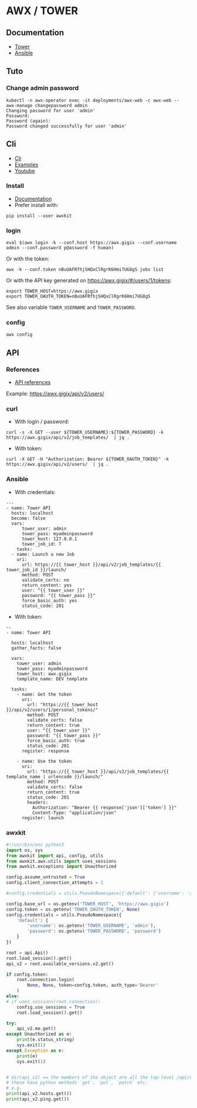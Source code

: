 # AWX / TOWER
## Documentation
* [Tower](https://docs.ansible.com/ansible-tower/latest/html/)
* [Ansible](https://ansible.readthedocs.io/projects/awx/en/latest/)

## Tuto
### Change admin password
```shell
kubectl -n awx-operator exec -it deployments/awx-web -c awx-web -- awx-manage changepassword admin
Changing password for user 'admin'
Password:
Password (again):
Password changed successfully for user 'admin'
```

## Cli
* [Cli](https://docs.ansible.com/ansible-tower/latest/html/towercli/index.html)
* [Examples](https://blog.stephane-robert.info/post/ansible-cli-tower-gitlab-ci-cd/)
* [Youtube](https://youtu.be/57HDybbeQvQ)

### Install
* [Documentation](https://docs.ansible.com/ansible-tower/latest/html/towercli/usage.html#installation)
* Prefer install with:
```shell
pip install --user awxkit
```

### login
```shell
eval $(awx login -k --conf.host https://awx.gigix --conf.username admin --conf.password p@assword -f human)
```

Or with the token:
```shell
awx -k --conf.token nBuUAFRfhjSHQxClRgrK6Hmi7UG8gS jobs list
```

Or with the API key generated on https://awx.gigix/#/users/1/tokens:
```shell
export TOWER_HOST=https://awx.gigix
export TOWER_OAUTH_TOKEN=nBuUAFRfhjSHQxClRgrK6Hmi7UG8gS
```

See also variable `TOWER_USERNAME` and `TOWER_PASSWORD`.

### config
```shell
awx config
```

## API
### References
* [API references](https://docs.ansible.com/ansible-tower/latest/html/towerapi/api_ref.html)

Example: https://awx.gigix/api/v2/users/

### curl
* With login / password:
```shell
curl -s -X GET --user ${TOWER_USERNAME}:${TOWER_PASSWORD} -k https://awx.gigix/api/v2/job_templates/  | jq .
```

* With token:
```shell
curl -X GET -H "Authorization: Bearer ${TOWER_OAUTH_TOKEN}" -k https://awx.gigix/api/v2/users/  | jq .
```

### Ansible
* With credentials:
```shell
---
- name: Tower API
  hosts: localhost
  become: false
  vars:
      tower_user: admin
      tower_pass: myadminpassword
      tower_host: 127.0.0.1
      tower_job_id: 7
    tasks:
  - name: Launch a new Job
    uri:
      url: https://{{ tower_host }}/api/v2/job_templates/{{ tower_job_id }}/launch/
      method: POST
      validate_certs: no
      return_content: yes
      user: "{{ tower_user }}"
      password: "{{ tower_pass }}"
      force_basic_auth: yes
      status_code: 201
```

* With token:
```shell
--
- name: Tower API

  hosts: localhost
  gather_facts: false

  vars:
    tower_user: admin
    tower_pass: myadminpassword
    tower_host: awx.gigix
    template_name: DEV template

  tasks:
    - name: Get the token
      uri:
        url: "https://{{ tower_host }}/api/v2/users/1/personal_tokens/"
        method: POST
        validate_certs: false
        return_content: true
        user: "{{ tower_user }}"
        password: "{{ tower_pass }}"
        force_basic_auth: true
        status_code: 201
      register: response

    - name: Use the token
      uri:
        url: "https://{{ tower_host }}/api/v2/job_templates/{{ template_name | urlencode }}/launch/"
        method: POST
        validate_certs: false
        return_content: true
        status_code: 201
        headers:
          Authorization: "Bearer {{ response['json']['token'] }}"
          Content-Type: "application/json"
      register: launch
```

### awxkit
```py
#!/usr/bin/env python3
import os, sys
from awxkit import api, config, utils
from awxkit.awx.utils import uses_sessions
from awxkit.exceptions import Unauthorized

config.assume_untrusted = True
config.client_connection_attempts = 1

#config.credentials = utils.PseudoNamespace({'default': {'username': 'admin', 'password': '2mlmp8'}})

config.base_url = os.getenv('TOWER_HOST', 'https://awx.gigix')
config.token = os.getenv('TOWER_OAUTH_TOKEN', None)
config.credentials = utils.PseudoNamespace({
    'default': {
        'username': os.getenv('TOWER_USERNAME', 'admin'),
        'password': os.getenv('TOWER_PASSWORD', 'password')
    }
})

root = api.Api()
root.load_session().get()
api_v2 = root.available_versions.v2.get()

if config.token:
    root.connection.login(
        None, None, token=config.token, auth_type='Bearer'
    )
else:
# if uses_sessions(root.connection):
    config.use_sessions = True
    root.load_session().get()

try:
    api_v2.me.get()
except Unauthorized as e:
    print(e.status_string)
    sys.exit(1)
except Exception as e:
    print(e)
    sys.exit(1)


# dir(api_v2) == the members of the object are all the top-level /api/v2/ endpoints
# these have python methods `get`, `put`, `patch` etc.
# e.g.
print(api_v2.hosts.get())
print(api_v2.ping.get())
```
